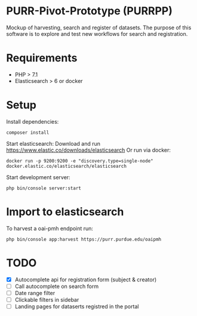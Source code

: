 # PURR-Pivot-Prototype (PURRPP)
Mockup of harvesting, search and register of datasets.
The purpose of this software is to explore and test new workflows for search and registration.

# Requirements

* PHP > 7.1
* Elasticsearch > 6 or docker

# Setup

Install dependencies:

`composer install`

Start elasticsearch:
Download and run https://www.elastic.co/downloads/elasticsearch 
Or run via docker: 

`docker run -p 9200:9200 -e "discovery.type=single-node" docker.elastic.co/elasticsearch/elasticsearch`

Start development server:

`php bin/console server:start`

# Import to elasticsearch
To harvest a oai-pmh endpoint run:

`php bin/console app:harvest https://purr.purdue.edu/oaipmh`

# TODO
- [x] Autocomplete api for registration form (subject & creator)
- [ ] Call autocomplete on search form 
- [ ] Date range filter
- [ ] Clickable filters in sidebar
- [ ] Landing pages for dataserts registred in the portal
